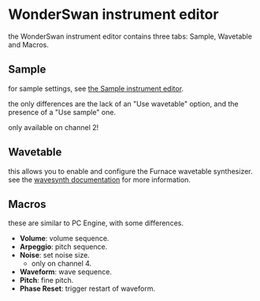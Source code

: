 # WonderSwan instrument editor

the WonderSwan instrument editor contains three tabs: Sample, Wavetable and Macros.

## Sample

for sample settings, see [the Sample instrument editor](sample.md).

the only differences are the lack of an "Use wavetable" option, and the presence of a "Use sample" one.

only available on channel 2!

## Wavetable

this allows you to enable and configure the Furnace wavetable synthesizer. see the [wavesynth documentation](wavesynth.md) for more information.

## Macros

these are similar to PC Engine, with some differences.

- **Volume**: volume sequence.
- **Arpeggio**: pitch sequence.
- **Noise**: set noise size.
  - only on channel 4.
- **Waveform**: wave sequence.
- **Pitch**: fine pitch.
- **Phase Reset**: trigger restart of waveform.
